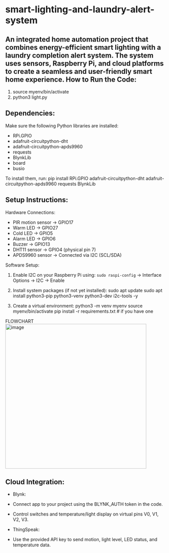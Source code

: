 # smart-lighting-and-laundry-alert-system
An integrated home automation project that combines energy-efficient smart lighting with a laundry completion alert system. The system uses sensors, Raspberry Pi, and cloud platforms to create a seamless and user-friendly smart home experience.
How to Run the Code:
-----------------------
1. source myenv/bin/activate
2. python3 light.py

Dependencies:
----------------
Make sure the following Python libraries are installed:

- RPi.GPIO
- adafruit-circuitpython-dht
- adafruit-circuitpython-apds9960
- requests
- BlynkLib
- board
- busio

To install them, run:
pip install RPi.GPIO adafruit-circuitpython-dht adafruit-circuitpython-apds9960 requests BlynkLib


Setup Instructions:
-----------------------
Hardware Connections:
- PIR motion sensor → GPIO17
- Warm LED → GPIO27
- Cold LED → GPIO5
- Alarm LED → GPIO6
- Buzzer → GPIO13
- DHT11 sensor → GPIO4 (physical pin 7)
- APDS9960 sensor → Connected via I2C (SCL/SDA)

Software Setup:
1. Enable I2C on your Raspberry Pi using:
   `sudo raspi-config` → Interface Options → I2C → Enable

2. Install system packages (if not yet installed):
sudo apt update sudo apt install python3-pip python3-venv python3-dev i2c-tools -y

3. Create a virtual environment:
python3 -m venv myenv source myenv/bin/activate pip install -r requirements.txt # if you have one

FLOWCHART
<img width="440" height="451" alt="image" src="https://github.com/user-attachments/assets/ee5da87c-e38a-40cc-a53b-f0cd86bfff1f" />


Cloud Integration:
-----------------------
- Blynk:
- Connect app to your project using the BLYNK_AUTH token in the code.
- Control switches and temperature/light display on virtual pins V0, V1, V2, V3.

- ThingSpeak:
- Use the provided API key to send motion, light level, LED status, and temperature data.
